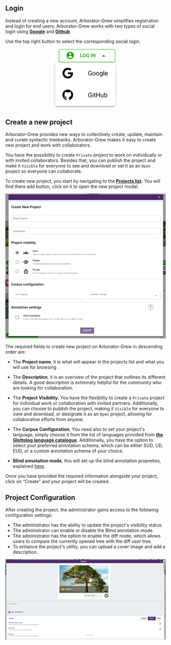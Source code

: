 ## Login 

Instead of creating a new account, Arborator-Grew simplifies registration and login for end users.
Arborator-Grew works with two types of social login using  **[Google]()** and **[Github](https://github.com/login)**. 

Use the top right button to select the corresponding social login.
<div style="text-align:center">
      <img src="assets/images/social_login.png" alt="drawing" width="200"/>
</div>

## Create a new project 

Arborator-Grew provides new ways to collectively create, update, maintain and curate syntactic treebanks.
Arborator-Grew makes it easy to create new project and work with collaborators.

You have the possibility to create `Private` project to work on individually or with invited collaborators. Besides that, you can publish the project and make it `Visible` for everyone to see and download or set it as an `Open` project so everyone can collaborate.



To create new project, you start by navigating to the **[Projects list](https://arboratorgrew.elizia.net/#/projects)**. You will find there add button, click on it to open the new project modal.

<div style="text-align:center">
      <img src="assets/images/project-creation.png" alt="drawing" width="900"/>
</div>


The required fields to create new project on Arborator-Grew in descending order are: 


- The **Project name**, it is what will appear in the projects list and what you will use for browsing .
- The **Description**, it is an overview of the project that outlines its different details. A good description is extremely helpful for the community who are looking for collaboration.
- The **Project Visibility**, You have the flexibility to create a `Private` project for individual work or collaboration with invited partners. Additionally, you can choose to publish the project, making it `Visible` for everyone to view and download, or designate it as an `Open` project, allowing for collaborative efforts from anyone.
- The **Corpus Configuration**, You need also to set your project's language, simply choose it from the list of languages provided from **[the Glottolog language catalogue](https://glottolog.org/)**. Additionally, you have the option to select your preferred annotation schema, which can be either SUD, UD, EUD, or a custom annotation schema of your choice.

- **Blind annotation mode**, this will set up the blind annotation propreties, explained [here](#blind-annotation-mode).

Once you have provided the required information alongside your project, click on “Create” and your project will be created.

## Project Configuration
After creating the project, the administrator gains access to the following configuration settings:
- The administrator has the ability to update the project's visibility status.
- The administrator can enable or disable the Blind annotation mode.
- The administrator has the option to enable the diff mode, which allows users to compare the currently opened tree with the diff user tree.
- To enhance the project's utility, you can upload a cover image and add a description.

<div style="text-align:center">
      <img src="assets/images/project-config.png" alt="drawing" width="900"/>
</div>